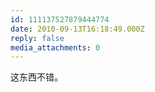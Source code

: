 ```yaml
---
id: 111137527879444774
date: 2010-09-13T16:18:49.000Z
reply: false
media_attachments: 0
---
```


这东西不错。

